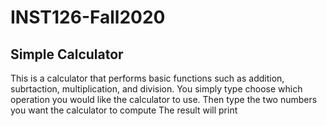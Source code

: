 # INST126-Fall2020
## Simple Calculator
This is a calculator that performs basic functions such as addition, subrtaction, multiplication, and division.
You simply type choose which operation you would like the calculator to use.
Then type the two numbers you want the calculator to compute
The result will print 

